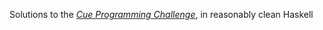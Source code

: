 Solutions to the [*Cue Programming Challenge*](http://challenge.cueup.com/), in reasonably clean Haskell
